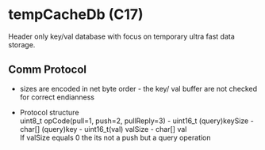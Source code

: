 # tempCacheDb (C17)

Header only key/val database with focus on temporary ultra fast data storage.


## Comm Protocol

- sizes are encoded in net byte order - the key/ val buffer are not checked for correct endianness

- Protocol structure <br>
uint8_t opCode(pull=1, push=2, pullReply=3) - uint16_t (query)keySize - char[] (query)key - uint16_t(val) valSize - char[] val <br> 
If valSize equals 0 the its not a push but a query operation
